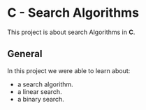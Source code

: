# C - Search Algorithms
This project is about search Algorithms in __C__.

## General
In this project we were able to learn about:
* a search algorithm.
* a linear search.
* a binary search.
